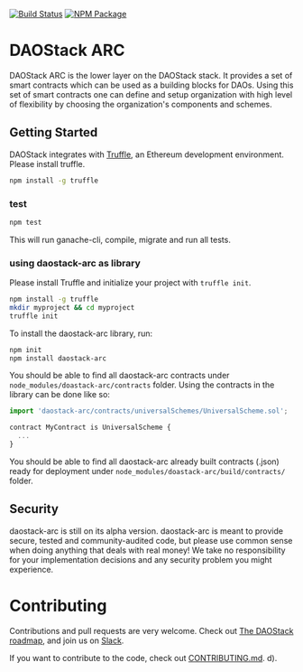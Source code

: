 [![Build Status](https://travis-ci.org/daostack/daostack.svg?branch=master)](https://travis-ci.org/daostack/daostack)
[![NPM Package](https://img.shields.io/npm/v/daostack-arc.svg?style=flat-square)](https://www.npmjs.org/package/daostack-arc)


# DAOStack ARC

DAOStack ARC is the lower layer on the DAOStack stack.
It provides a set of smart contracts which can be used as a building blocks for DAOs.
Using this set of smart contracts one can define and setup organization with high level of flexibility by choosing the organization's components and schemes.

## Getting Started

DAOStack integrates with [Truffle](https://github.com/ConsenSys/truffle), an Ethereum development environment.
Please install truffle.

```sh
npm install -g truffle
```

### test
```sh
npm test
```
This will run ganache-cli, compile, migrate and run all tests.

### using daostack-arc as library

Please install Truffle and initialize your project with `truffle init`.

```sh
npm install -g truffle
mkdir myproject && cd myproject
truffle init
```
To install the daostack-arc library, run:
```sh
npm init
npm install daostack-arc
```
You should be able to find all daostack-arc contracts under `node_modules/doastack-arc/contracts` folder.
Using the contracts in the library can be done like so:

```js
import 'daostack-arc/contracts/universalSchemes/UniversalScheme.sol';

contract MyContract is UniversalScheme {
  ...
}
```

You should be able to find all daostack-arc already built contracts (<contract>.json) ready for deployment under `node_modules/doastack-arc/build/contracts/` folder.

## Security
daostack-arc is still on its alpha version.
daostack-arc is meant to provide secure, tested and community-audited code, but please use common sense when doing anything that deals with real money! We take no responsibility for your implementation decisions and any security problem you might experience.

# Contributing

Contributions and pull requests are very welcome. Check out [The DAOStack roadmap](docs/roadmap.md), and join us on [Slack](https://daostack.slack.com).

If you want to contribute to the code, check out  [CONTRIBUTING.md](CONTRIBUTING.md).
d).
